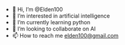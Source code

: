 - 👋 Hi, I’m @Elden100
- 👀 I’m interested in artificial intelligence
- 🌱 I’m currently learning python
- 💞️ I’m looking to collaborate on AI
- 📫 How to reach me elden100@gmail.com

<!---
Elden100/Elden100 is a ✨ special ✨ repository because its `README.md` (this file) appears on your GitHub profile.
You can click the Preview link to take a look at your changes.
--->
